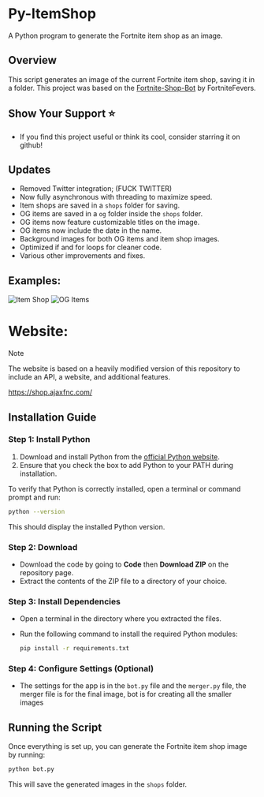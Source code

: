 # Py-ItemShop
A Python program to generate the Fortnite item shop as an image.

## Overview
This script generates an image of the current Fortnite item shop, saving it in a folder. This project was based on the [Fortnite-Shop-Bot](https://github.com/FortniteFevers/Fortnite-Shop-Bot) by FortniteFevers.

## Show Your Support ⭐
- If you find this project useful or think its cool, consider starring it on github!

## Updates
- Removed Twitter integration; (FUCK TWITTER)
- Now fully asynchronous with threading to maximize speed.
- Item shops are saved in a `shops` folder for saving.
- OG items are saved in a `og` folder inside the `shops` folder.
- OG items now feature customizable titles on the image.
- OG items now include the date in the name.
- Background images for both OG items and item shop images.
- Optimized if and for loops for cleaner code.
- Various other improvements and fixes.



## Examples:
![Item Shop](https://cdn.ajaxfnc.com/uploads/shopballs/py/shop.jpg)
![OG Items](https://cdn.ajaxfnc.com/uploads/shopballs/py/ogitems.jpg)

# Website:
> [!NOTE]  
> The website is based on a heavily modified version of this repository to include an API, a website, and additional features.

https://shop.ajaxfnc.com/


## Installation Guide

### Step 1: Install Python
1. Download and install Python from the [official Python website](https://www.python.org/downloads/).
2. Ensure that you check the box to add Python to your PATH during installation.

To verify that Python is correctly installed, open a terminal or command prompt and run:

```bash
python --version
```

This should display the installed Python version.

### Step 2: Download
- Download the code by going to **Code** then **Download ZIP** on the repository page.
- Extract the contents of the ZIP file to a directory of your choice.

### Step 3: Install Dependencies
- Open a terminal in the directory where you extracted the files.
- Run the following command to install the required Python modules:

  ```bash
  pip install -r requirements.txt
  ```

### Step 4: Configure Settings (Optional)
- The settings for the app is in the `bot.py` file and the `merger.py` file, the merger file is for the final image, bot is for creating all the smaller images

## Running the Script
Once everything is set up, you can generate the Fortnite item shop image by running:

```bash
python bot.py
```

This will save the generated images in the `shops` folder.
